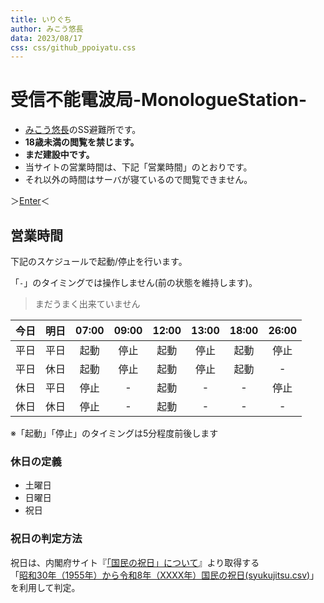 ```yaml
---
title: いりぐち
author: みこう悠長
data: 2023/08/17
css: css/github_ppoiyatu.css
---
```

# 受信不能電波局-MonologueStation-

- [みこう悠長](https://twitter.com/y_mikou)のSS避難所です。
- **18歳未満の閲覧を禁じます。**
- **まだ建設中です。**
- 当サイトの営業時間は、下記「営業時間」のとおりです。
- それ以外の時間はサーバが寝ているので閲覧できません。

＞[Enter](https://y_mikou.monogitlabpages.com/monostation/)＜

## 営業時間 

下記のスケジュールで起動/停止を行います。

「`-`」のタイミングでは操作しません(前の状態を維持します)。

>まだうまく出来ていません

| 今日 | 明日 | 07:00 | 09:00 | 12:00 | 13:00 | 18:00 | 26:00|
|:--:|:--:|:--:|:--:|:--:|:--:|:--:|:--:|
| 平日 | 平日 | 起動 | 停止 | 起動 | 停止 | 起動 | 停止 |
| 平日 | 休日 | 起動 | 停止 | 起動 | 停止 | 起動 | - |
| 休日 | 平日 | 停止 | - | 起動 | - | - | 停止 |
| 休日 | 休日 | 停止 | - | 起動 | - | - | - |

※「起動」「停止」のタイミングは5分程度前後します

### 休日の定義

- 土曜日
- 日曜日
- 祝日

### 祝日の判定方法

祝日は、内閣府サイト『[「国民の祝日」について](https://www8.cao.go.jp/chosei/shukujitsu/gaiyou.html)』より取得する<br>
「[昭和30年（1955年）から令和8年（XXXX年）国民の祝日(syukujitsu.csv)](https://www8.cao.go.jp/chosei/shukujitsu/syukujitsu.csv)」<br>
を利用して判定。


